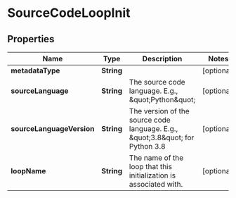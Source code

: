 # SourceCodeLoopInit

## Properties
Name | Type | Description | Notes
------------ | ------------- | ------------- | -------------
**metadataType** | **String** |  |  [optional]
**sourceLanguage** | **String** | The source code language. E.g., \&quot;Python\&quot;  |  [optional]
**sourceLanguageVersion** | **String** | The version of the source code language. E.g., \&quot;3.8\&quot; for Python 3.8  |  [optional]
**loopName** | **String** | The name of the loop that this initialization is associated with.  |  [optional]
